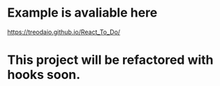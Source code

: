 # Example is avaliable here
https://treodaio.github.io/React_To_Do/

# This project will be refactored with hooks soon.
